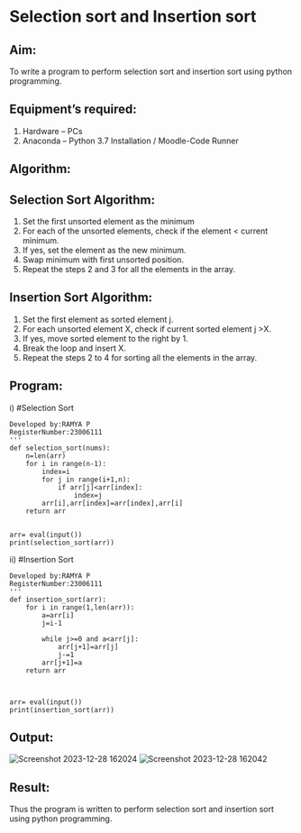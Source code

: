 # Selection sort and Insertion sort
## Aim:
To write a program to perform selection sort and insertion sort using python programming.
## Equipment’s required:
1.	Hardware – PCs
2.	Anaconda – Python 3.7 Installation / Moodle-Code Runner
## Algorithm:
## Selection Sort Algorithm:
1.	Set the first unsorted element as the minimum
2.	For each of the unsorted elements, check if the element < current minimum.
3.	If yes, set the element as the new minimum.
4.	Swap minimum with first unsorted position.
5.	Repeat the steps 2 and 3 for all the elements in the array.
## Insertion Sort Algorithm:
1.	Set the first element as sorted element j.
2.	For each unsorted element X, check if current sorted element j >X.
3.	If yes, move sorted element to the right by 1.
4.	Break the loop and insert X.
5.	Repeat the steps 2 to 4 for sorting all the elements in the array.
## Program:
i)	#Selection Sort
```
Developed by:RAMYA P
RegisterNumber:23006111 
'''
def selection_sort(nums):
    n=len(arr)
    for i in range(n-1):
        index=i
        for j in range(i+1,n):
            if arr[j]<arr[index]:
                index=j
        arr[i],arr[index]=arr[index],arr[i]
    return arr


arr= eval(input())
print(selection_sort(arr))
```
ii)	#Insertion Sort
```
Developed by:RAMYA P
RegisterNumber:23006111
'''
def insertion_sort(arr):
    for i in range(1,len(arr)):
        a=arr[i]
        j=i-1
        
        while j>=0 and a<arr[j]:
            arr[j+1]=arr[j]
            j-=1
        arr[j+1]=a
    return arr
    
    
    
arr= eval(input())
print(insertion_sort(arr))
```
  

## Output:
![Screenshot 2023-12-28 162024](https://github.com/Sanjaikee/Sorting-Algorithm/assets/150231888/a9391275-de7c-4176-915a-60ee643f849a)
![Screenshot 2023-12-28 162042](https://github.com/Sanjaikee/Sorting-Algorithm/assets/150231888/d0c8d4cd-ba5d-4024-8370-7df57d42953a)




## Result:
Thus the program is written to perform selection sort and insertion sort using python programming.
